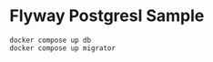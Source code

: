 Flyway Postgresl Sample
=======================


    docker compose up db
    docker compose up migrator

